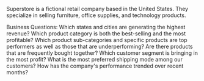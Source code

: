 Superstore is a fictional retail company based in the United States. They specialize in selling furniture, office supplies, and technology products.


Business Questions:
Which states and cities are generating the highest revenue?
Which product category is both the best-selling and the most profitable?
Which product sub-categories and specific products are top performers as well as those that are underperforming?
Are there products that are frequently bought together?
Which customer segment is bringing in the most profit?
What is the most preferred shipping mode among our customers?
How has the company's performance trended over recent months?
